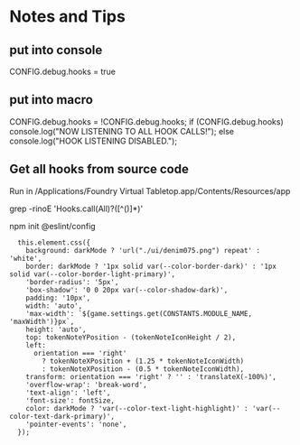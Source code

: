 # Notes and Tips

## put into console

CONFIG.debug.hooks = true

## put into macro

CONFIG.debug.hooks = !CONFIG.debug.hooks;
if (CONFIG.debug.hooks)
    console.log("NOW LISTENING TO ALL HOOK CALLS!");
else
    console.log("HOOK LISTENING DISABLED.");

## Get all hooks from source code

Run in /Applications/Foundry Virtual Tabletop.app/Contents/Resources/app

grep -rinoE 'Hooks.call(All)?\([^()]*\)'

npm init @eslint/config


      this.element.css({
        background: darkMode ? 'url("./ui/denim075.png") repeat' : 'white',
        border: darkMode ? '1px solid var(--color-border-dark)' : '1px solid var(--color-border-light-primary)',
        'border-radius': '5px',
        'box-shadow': '0 0 20px var(--color-shadow-dark)',
        padding: '10px',
        width: 'auto',
        'max-width': `${game.settings.get(CONSTANTS.MODULE_NAME, 'maxWidth')}px`,
        height: 'auto',
        top: tokenNoteYPosition - (tokenNoteIconHeight / 2),
        left:
          orientation === 'right'
            ? tokenNoteXPosition + (1.25 * tokenNoteIconWidth)
            : tokenNoteXPosition - (0.5 * tokenNoteIconWidth),
        transform: orientation === 'right' ? '' : 'translateX(-100%)',
        'overflow-wrap': 'break-word',
        'text-align': 'left',
        'font-size': fontSize,
        color: darkMode ? 'var(--color-text-light-highlight)' : 'var(--color-text-dark-primary)',
        'pointer-events': 'none',
      });
